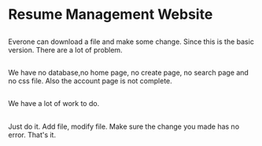 # Resume Management Website
## 
Everone can download a file and make some change. Since this is the basic version. There are a lot of problem.
##
We have no database,no home page, no create page, no search page and no css file.  Also the account page is not complete.
## 
We have a lot of work to do.
##
Just do it. Add file, modify file. Make sure the change you made has no error. That's it.

